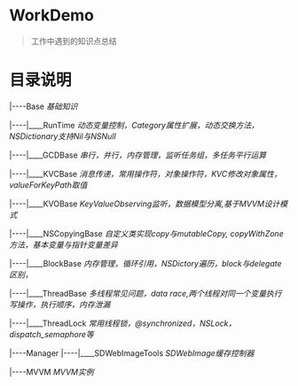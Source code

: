 # WorkDemo
> 工作中遇到的知识点总结

# 目录说明

|----Base  *基础知识*

|----|____RunTime  *动态变量控制，Category属性扩展，动态交换方法，NSDictionary支持Nil与NSNull*

|----|____GCDBase  *串行，并行，内存管理，监听任务组，多任务平行运算*

|----|____KVCBase  *消息传递，常用操作符，对象操作符，KVC修改对象属性，valueForKeyPath取值*

|----|____KVOBase  *KeyValueObserving监听，数据模型分离,基于MVVM设计模式*

|----|____NSCopyingBase *自定义类实现copy与mutableCopy, copyWithZone方法，基本变量与指针变量差异*

|----|____BlockBase *内存管理，循环引用，NSDictory遍历，block与delegate区别，*

|----|____ThreadBase *多线程常见问题，data race,两个线程对同一个变量执行写操作，执行顺序，内存泄漏*

|----|____ThreadLock *常用线程锁，@synchronized，NSLock，dispatch_semaphore等*

|----Manager
|----|____SDWebImageTools *SDWebImage缓存控制器*

|----MVVM  *MVVM实例*

